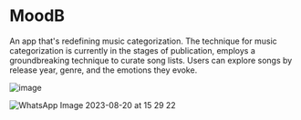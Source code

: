 # MoodB
An app that's redefining music categorization. The technique for music categorization is currently in the stages of publication, employs a groundbreaking technique to curate song lists. Users can explore songs by release year, genre, and the emotions they evoke.


![image](https://github.com/DL4150/MoodB/assets/92887753/48ee2c28-7c87-411d-bfda-ebc101a67703)


![WhatsApp Image 2023-08-20 at 15 29 22](https://github.com/DL4150/MoodB/assets/92887753/3f7d2037-e4c6-4499-87b1-87e85a14c07b)
